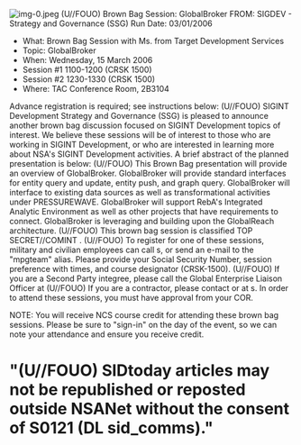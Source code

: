 ![img-0.jpeg](img-0.jpeg)
(U//FOUO) Brown Bag Session: GlobalBroker
FROM:
SIGDEV - Strategy and Governance (SSG)
Run Date: 03/01/2006

- What: Brown Bag Session with Ms. from Target Development Services
- Topic: GlobalBroker
- When: Wednesday, 15 March 2006
- Session \#1 1100-1200 (CRSK 1500)
- Session \#2 1230-1330 (CRSK 1500)
- Where: TAC Conference Room, 2B3104

Advance registration is required; see instructions below:
(U//FOUO) SIGINT Development Strategy and Governance (SSG) is pleased to announce another brown bag discussion focused on SIGINT Development topics of interest. We believe these sessions will be of interest to those who are working in SIGINT Development, or who are interested in learning more about NSA's SIGINT Development activities. A brief abstract of the planned presentation is below:
(U//FOUO) This Brown Bag presentation will provide an overview of GlobalBroker. GlobalBroker will provide standard interfaces for entity query and update, entity push, and graph query. GlobalBroker will interface to existing data sources as well as transformational activities under PRESSUREWAVE. GlobalBroker will support RebA's Integrated Analytic Environment as well as other projects that have requirements to connect. GlobalBroker is leveraging and building upon the GlobalReach architecture.
(U//FOUO) This brown bag session is classified TOP SECRET//COMINT .
(U//FOUO) To register for one of these sessions, military and civilian employees can call
s, or send an e-mail to the "mpgteam" alias. Please provide your Social Security Number, session preference with times, and course designator (CRSK-1500).
(U//FOUO) If you are a Second Party integree, please call the Global Enterprise Liaison Officer at
(U//FOUO) If you are a contractor, please contact or at
s. In order to attend these sessions, you must have approval from your COR.

NOTE: You will receive NCS course credit for attending these brown bag sessions. Please be sure to "sign-in" on the day of the event, so we can note your attendance and ensure you receive credit.

# "(U//FOUO) SIDtoday articles may not be republished or reposted outside NSANet without the consent of S0121 (DL sid_comms)."
